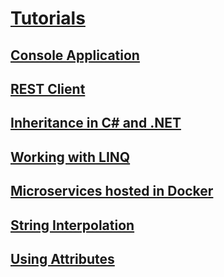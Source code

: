 # [Tutorials](index.md)
## [Console Application](console-teleprompter.md)
## [REST Client](console-webapiclient.md)
## [Inheritance in C# and .NET](inheritance.md)
## [Working with LINQ](working-with-linq.md)
## [Microservices hosted in Docker](microservices.md)
## [String Interpolation](string-interpolation.md)
## [Using Attributes](attributes.md)
